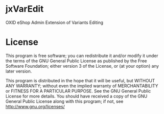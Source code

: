 jxVarEdit
=========

OXID eShop Admin Extension of Variants Editing

License
=========
This program is free software; you can redistribute it and/or modify it under the terms of the GNU 
General Public License as published by the Free Software Foundation; either version 3 of the License, 
or (at your option) any later version.

This program is distributed in the hope that it will be useful, but WITHOUT ANY WARRANTY; without 
even the implied warranty of MERCHANTABILITY or FITNESS FOR A PARTICULAR PURPOSE. See the GNU 
General Public License for more details. You should have received a copy of the GNU General Public License 
along with this program; if not, see http://www.gnu.org/licenses/
